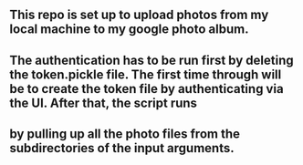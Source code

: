 ##
##
## This repo is set up to upload photos from my local machine to my google photo album.
## The authentication has to be run first by deleting the token.pickle file. The first time through will be to create the token file by authenticating via the UI. After that, the script runs 
## by pulling up all the photo files from the subdirectories of the input arguments.
## 
##  
